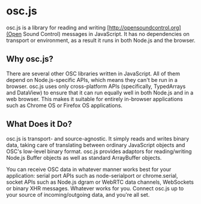 osc.js
======

osc.js is a library for reading and writing [http://opensoundcontrol.org](Open Sound Control) messages in JavaScript. It has no dependencies on transport or environment, as a result it runs in both Node.js and the browser.

Why osc.js?
-----------

There are several other OSC libraries written in JavaScript. All of them depend on Node.js-specific APIs, which means they can't be run in a browser. osc.js uses only cross-platform APIs (specifically, TypedArrays and DataView) to ensure that it can run equally well in both Node.js and in a web browser. This makes it suitable for entirely in-browser applications such as Chrome OS or Firefox OS applications.

What Does it Do?
----------------

osc.js is transport- and source-agnostic. It simply reads and writes binary data, taking care of translating between ordinary JavaScript objects and OSC's low-level binary format. osc.js provides adaptors for reading/writing Node.js Buffer objects as well as standard ArrayBuffer objects.

You can receive OSC data in whatever manner works best for your application: serial port APIs such as node-serialport or chrome.serial, socket APIs such as Node.js dgram or WebRTC data channels, WebSockets or binary XHR messages. Whatever works for you. Connect osc.js up to your source of incoming/outgoing data, and you're all set.
